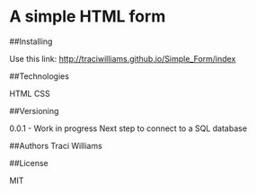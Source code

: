 # A simple HTML form

##Installing

Use this link: http://traciwilliams.github.io/Simple_Form/index

##Technologies

HTML CSS 

##Versioning

0.0.1 - Work in progress
Next step to connect to a SQL database 

##Authors 
Traci Williams

##License

MIT
